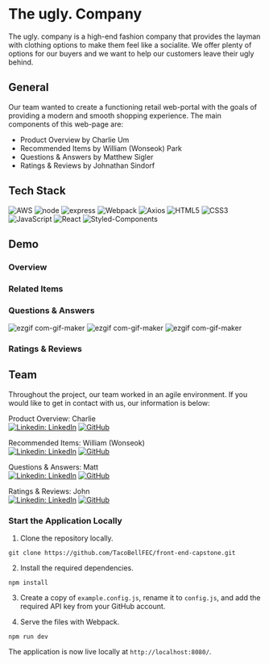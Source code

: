 # The ugly. Company

  The ugly. company is a high-end fashion company that provides the layman with clothing options to make them feel like a socialite. We offer plenty of options for our buyers and we want to help our customers leave their ugly behind. 
  
## General
  
  Our team wanted to create a functioning retail web-portal with the goals of providing a modern and smooth shopping experience. The main components of this web-page are:
  
  - Product Overview by Charlie Um
  - Recommended Items by William (Wonseok) Park
  - Questions & Answers by Matthew Sigler
  - Ratings & Reviews by Johnathan Sindorf
  
## Tech Stack

![AWS](https://img.shields.io/badge/AWS-%23FF9900.svg?style=for-the-badge&logo=amazon-aws&logoColor=white)
![node](https://img.shields.io/badge/Node.js-43853D?style=for-the-badge&logo=node.js&logoColor=white)
![express](https://img.shields.io/badge/Express.js-000000?style=for-the-badge&logo=express&logoColor=white)
![Webpack](https://img.shields.io/badge/webpack-%238DD6F9.svg?style=for-the-badge&logo=webpack&logoColor=black)
![Axios](https://img.shields.io/badge/axios-5a29e4.svg?style=for-the-badge&logo=axios&logoColor=white)
![HTML5](https://img.shields.io/badge/html5-%23E34F26.svg?style=for-the-badge&logo=html5&logoColor=white)
![CSS3](https://img.shields.io/badge/css3-%231572B6.svg?style=for-the-badge&logo=css3&logoColor=white)
![JavaScript](https://img.shields.io/badge/javascript-%23323330.svg?style=for-the-badge&logo=javascript&logoColor=%23F7DF1E)
![React](https://img.shields.io/badge/react-%2320232a.svg?style=for-the-badge&logo=react&logoColor=%2361DAFB)
![Styled-Components](https://img.shields.io/badge/styled--components-blueviolet.svg?style=for-the-badge&logo=styled-components&logoColor=white)
 
## Demo

### Overview

### Related Items

### Questions & Answers

![ezgif com-gif-maker](https://im.ezgif.com/tmp/ezgif-1-5ff639d555.gif)
![ezgif com-gif-maker](https://im.ezgif.com/tmp/ezgif-1-840e024133.gif)
![ezgif com-gif-maker](https://im.ezgif.com/tmp/ezgif-1-3930caf2ca.gif)

### Ratings & Reviews
 
## Team

Throughout the project, our team worked in an agile environment. If you would like to get in contact with us, our information is below: 

Product Overview: Charlie\
[![Linkedin: LinkedIn](https://img.shields.io/badge/linkedin-%230077B5.svg?style=for-the-badge&logo=linkedin&logoColor=white)](https://www.linkedin.com/in/charlie-um-b7209824/)
[![GitHub](https://img.shields.io/badge/github-%23121011.svg?style=for-the-badge&logo=github&logoColor=white)](https://github.com/charlieum)

Recommended Items: William (Wonseok)\
[![Linkedin: LinkedIn](https://img.shields.io/badge/linkedin-%230077B5.svg?style=for-the-badge&logo=linkedin&logoColor=white)](https://www.linkedin.com/in/wonseok-park-7748b7170/)
[![GitHub](https://img.shields.io/badge/github-%23121011.svg?style=for-the-badge&logo=github&logoColor=white)](https://github.com/officiallywily)

Questions & Answers: Matt\
[![Linkedin: LinkedIn](https://img.shields.io/badge/linkedin-%230077B5.svg?style=for-the-badge&logo=linkedin&logoColor=white)](https://www.linkedin.com/in/matthew-sigler-15859610a/)
[![GitHub](https://img.shields.io/badge/github-%23121011.svg?style=for-the-badge&logo=github&logoColor=white)](https://github.com/siglerm)

Ratings & Reviews: John\
[![Linkedin: LinkedIn](https://img.shields.io/badge/linkedin-%230077B5.svg?style=for-the-badge&logo=linkedin&logoColor=white)](https://www.linkedin.com/in/jonathan-sindorf-a6a646118/)
[![GitHub](https://img.shields.io/badge/github-%23121011.svg?style=for-the-badge&logo=github&logoColor=white)](https://github.com/sindwarf)

### Start the Application Locally

1. Clone the repository locally.
```
git clone https://github.com/TacoBellFEC/front-end-capstone.git
```

2. Install the required dependencies.
```
npm install
```

3. Create a copy of `example.config.js`, rename it to `config.js`, and add the required API key from your GitHub account.

4. Serve the files with Webpack.
```
npm run dev
```

The application is now live locally at `http://localhost:8080/`.
